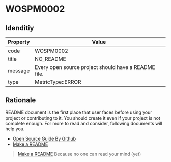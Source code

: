 # WOSPM0002

## Idenditiy

| Property        | Value           |
| ------------- |-------------|
| code      | WOSPM0002 |
| title      | NO_README      |
| message | Every open source project should have a README file.     |
| type | MetricType::ERROR      |

## Rationale

README document is the first place that user faces before using your project or contributing to it. You should create it even if your project is not complete enough. For more to read and consider, following documents will help you.

- [Open Source Guide By Github](https://opensource.guide/starting-a-project/#writing-a-readme)
- [Make a README](https://www.makeareadme.com/)

> [Make a README](https://www.makeareadme.com/)
> Because no one can read your mind (yet)
